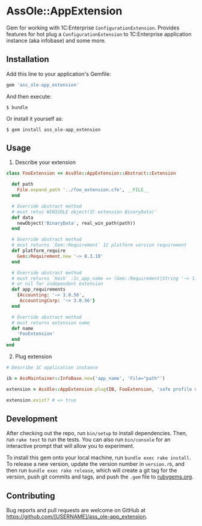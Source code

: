 # AssOle::AppExtension

Gem for working with 1C:Enterprise `ConfigurationExtension`. Provides features
for hot plug a `ConfigurationExtension` to 1C:Enterprise application
instance (aka infobase) and some more.

## Installation

Add this line to your application's Gemfile:

```ruby
gem 'ass_ole-app_extension'
```

And then execute:

    $ bundle

Or install it yourself as:

    $ gem install ass_ole-app_extension

## Usage

1. Describe your extension

```ruby
class FooExtension << AssOle::AppExtension::Abstract::Extension

  def path
    File.expand_path '../foo_extension.cfe', __FILE__
  end

  # Override abstract method
  # must retus WIN32OLE object(1C extension BinaryData)'
  def data
    newObject('BinaryData', real_win_path(path))
  end

  # Override abstract method
  # must returns `Gem::Requirement` 1C platform version requirement
  def platform_require
    Gem::Requirement.new '~> 8.3.10'
  end

  # Override abstract method
  # must returns `Hash` :1c_app_name => (Gem::Requirement|String '~> 1.2.4')
  # or nil for independent extension
  def app_requirements
    {Accounting: '~> 3.0.56',
     AccountingCorp: '~> 3.0.56'}
  end

  # Override abstract method
  # must returns extension name
  def name
    'FooExtension'
  end
end
```

2. Plug extension

```ruby
# Describe 1C application instance

ib = AssMaintainer::InfoBase.new('app_name', 'File="path"')

extension = AssOle::AppExtension.plug(IB, FooExtension, 'safe profile name')

extension.exist? # => true
```

## Development

After checking out the repo, run `bin/setup` to install dependencies. Then, run `rake test` to run the tests. You can also run `bin/console` for an interactive prompt that will allow you to experiment.

To install this gem onto your local machine, run `bundle exec rake install`. To release a new version, update the version number in `version.rb`, and then run `bundle exec rake release`, which will create a git tag for the version, push git commits and tags, and push the `.gem` file to [rubygems.org](https://rubygems.org).

## Contributing

Bug reports and pull requests are welcome on GitHub at https://github.com/[USERNAME]/ass_ole-app_extension.

